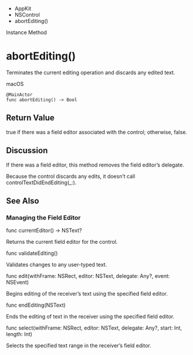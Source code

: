 

- AppKit
- NSControl
-  abortEditing() 

Instance Method

# abortEditing()

Terminates the current editing operation and discards any edited text.

macOS

``` source
@MainActor
func abortEditing() -> Bool
```

## Return Value

true if there was a field editor associated with the control; otherwise, false.

## Discussion

If there was a field editor, this method removes the field editor’s delegate.

Because the control discards any edits, it doesn’t call controlTextDidEndEditing(_:).

## See Also

### Managing the Field Editor

func currentEditor() -> NSText?

Returns the current field editor for the control.

func validateEditing()

Validates changes to any user-typed text.

func edit(withFrame: NSRect, editor: NSText, delegate: Any?, event: NSEvent)

Begins editing of the receiver’s text using the specified field editor.

func endEditing(NSText)

Ends the editing of text in the receiver using the specified field editor.

func select(withFrame: NSRect, editor: NSText, delegate: Any?, start: Int, length: Int)

Selects the specified text range in the receiver’s field editor.


